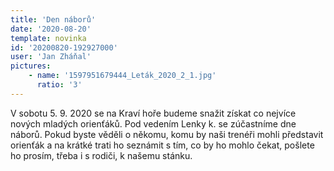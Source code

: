 ```yaml
---
title: 'Den náborů'
date: '2020-08-20'
template: novinka
id: '20200820-192927000'
user: 'Jan Zháňal'
pictures:
    - name: '1597951679444_Leták_2020_2_1.jpg'
      ratio: '3'
---
```

V sobotu 5. 9. 2020 se na Kraví hoře budeme snažit získat co nejvíce nových mladých orienťáků. Pod vedením Lenky k. se zúčastníme dne náborů. Pokud byste věděli o někomu, komu by naši trenéři mohli představit orienťák a na krátké trati ho seznámit s tím, co by ho mohlo čekat, pošlete ho prosím, třeba i s rodiči, k našemu stánku.
